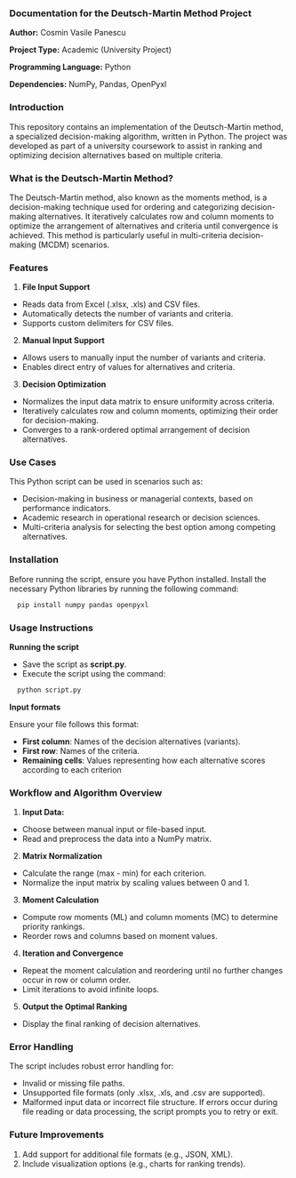 
### Documentation for the Deutsch-Martin Method Project

**Author:** Cosmin Vasile Panescu

**Project Type:** Academic (University Project)

**Programming Language:** Python

**Dependencies:** NumPy, Pandas, OpenPyxl


### Introduction 

This repository contains an implementation of the Deutsch-Martin method, a specialized decision-making algorithm, written in Python. The project was developed as part of a university coursework to assist in ranking and optimizing decision alternatives based on multiple criteria.

### What is the Deutsch-Martin Method? 

The Deutsch-Martin method, also known as the moments method, is a decision-making technique used for ordering and categorizing decision-making alternatives. It iteratively calculates row and column moments to optimize the arrangement of alternatives and criteria until convergence is achieved. This method is particularly useful in multi-criteria decision-making (MCDM) scenarios.



### Features

1. **File Input Support**
- Reads data from Excel (.xlsx, .xls) and CSV files.
- Automatically detects the number of variants and criteria.
- Supports custom delimiters for CSV files.
2. **Manual Input Support**
- Allows users to manually input the number of variants and criteria.
- Enables direct entry of values for alternatives and criteria.
3. **Decision Optimization**
- Normalizes the input data matrix to ensure uniformity across criteria.
- Iteratively calculates row and column moments, optimizing their order for decision-making.
- Converges to a rank-ordered optimal arrangement of decision alternatives.


### Use Cases

This Python script can be used in scenarios such as:

- Decision-making in business or managerial contexts, based on performance indicators.
- Academic research in operational research or decision sciences.
- Multi-criteria analysis for selecting the best option among competing alternatives.


    
### Installation

Before running the script, ensure you have Python installed. Install the necessary Python libraries by running the following command:

```bash
  pip install numpy pandas openpyxl
```

### Usage Instructions
**Running the script**

- Save the script as **script.py**.
- Execute the script using the command:
```bash
  python script.py
```

**Input formats**

Ensure your file follows this format:

- **First column**: Names of the decision alternatives (variants).
- **First row**: Names of the criteria.
- **Remaining cells**: Values representing how each alternative scores according to each criterion


### Workflow and Algorithm Overview

1. **Input Data:**
- Choose between manual input or file-based input.
- Read and preprocess the data into a NumPy matrix.
2. **Matrix Normalization**
- Calculate the range (max - min) for each criterion.
- Normalize the input matrix by scaling values between 0 and 1.
3. **Moment Calculation**
- Compute row moments (ML) and column moments (MC) to determine priority rankings.
- Reorder rows and columns based on moment values.
4. **Iteration and Convergence**
- Repeat the moment calculation and reordering until no further changes occur in row or column order.
- Limit iterations to avoid infinite loops.
5. **Output the Optimal Ranking**
- Display the final ranking of decision alternatives.


### Error Handling

The script includes robust error handling for:
- Invalid or missing file paths.
- Unsupported file formats (only .xlsx, .xls, and .csv are supported).
- Malformed input data or incorrect file structure.
If errors occur during file reading or data processing, the script prompts you to retry or exit.


### Future Improvements
1. Add support for additional file formats (e.g., JSON, XML).
2. Include visualization options (e.g., charts for ranking trends).
